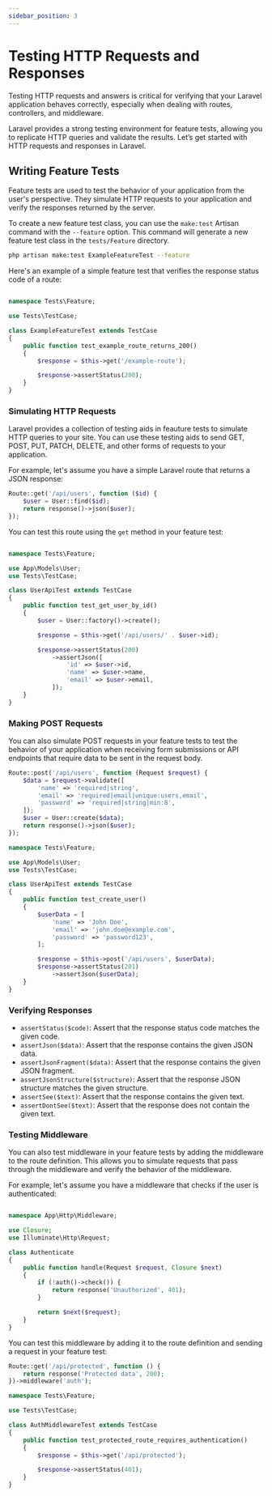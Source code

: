 ```yaml
---
sidebar_position: 3
---
```


# Testing HTTP Requests and Responses

Testing HTTP requests and answers is critical for verifying that your Laravel application behaves correctly, especially when dealing with routes, controllers, and middleware.

Laravel provides a strong testing environment for feature tests, allowing you to replicate HTTP queries and validate the results. Let’s get started with HTTP requests and responses in Laravel.

## Writing Feature Tests

Feature tests are used to test the behavior of your application from the user's perspective. They simulate HTTP requests to your application and verify the responses returned by the server.

To create a new feature test class, you can use the `make:test` Artisan command with the `--feature` option. This command will generate a new feature test class in the `tests/Feature` directory.

```bash
php artisan make:test ExampleFeatureTest --feature
```

Here's an example of a simple feature test that verifies the response status code of a route:

```php title="tests/Feature/ExampleFeatureTest.php"

namespace Tests\Feature;

use Tests\TestCase;

class ExampleFeatureTest extends TestCase
{
    public function test_example_route_returns_200()
    {
        $response = $this->get('/example-route');

        $response->assertStatus(200);
    }
}
```

### Simulating HTTP Requests

Laravel provides a collection of testing aids in feauture tests to simulate HTTP queries to your site. You can use these testing aids to send GET, POST, PUT, PATCH, DELETE, and other forms of requests to your application.

For example, let's assume you have a simple Laravel route that returns a JSON response:

```php title="routes/web.php"
Route::get('/api/users', function ($id) {
    $user = User::find($id);
    return response()->json($user);
});
```

You can test this route using the `get` method in your feature test:

```php title="tests/Feature/UserApiTest.php"

namespace Tests\Feature;

use App\Models\User;
use Tests\TestCase;

class UserApiTest extends TestCase
{
    public function test_get_user_by_id()
    {
        $user = User::factory()->create();

        $response = $this->get('/api/users/' . $user->id);

        $response->assertStatus(200)
            ->assertJson([
                'id' => $user->id,
                'name' => $user->name,
                'email' => $user->email,
            ]);
    }
}
```

### Making POST Requests

You can also simulate POST requests in your feature tests to test the behavior of your application when receiving form submissions or API endpoints that require data to be sent in the request body.

```php
Route::post('/api/users', function (Request $request) {
    $data = $request->validate([
        'name' => 'required|string',
        'email' => 'required|email|unique:users,email',
        'password' => 'required|string|min:8',
    ]);
    $user = User::create($data);
    return response()->json($user);
});
```

```php
namespace Tests\Feature;

use App\Models\User;
use Tests\TestCase;

class UserApiTest extends TestCase
{
    public function test_create_user()
    {
        $userData = [
            'name' => 'John Doe',
            'email' => 'john.doe@example.com',
            'password' => 'password123',
        ];

        $response = $this->post('/api/users', $userData);
        $response->assertStatus(201)
            ->assertJson($userData);
    }
}
```

### Verifying Responses

- `assertStatus($code)`: Assert that the response status code matches the given code.
- `assertJson($data)`: Assert that the response contains the given JSON data.
- `assertJsonFragment($data)`: Assert that the response contains the given JSON fragment.
- `assertJsonStructure($structure)`: Assert that the response JSON structure matches the given structure.
- `assertSee($text)`: Assert that the response contains the given text.
- `assertDontSee($text)`: Assert that the response does not contain the given text.

### Testing Middleware

You can also test middleware in your feature tests by adding the middleware to the route definition. This allows you to simulate requests that pass through the middleware and verify the behavior of the middleware.

For example, let's assume you have a middleware that checks if the user is authenticated:

```php title="app/Http/Middleware/Authenticate.php"

namespace App\Http\Middleware;

use Closure;
use Illuminate\Http\Request;

class Authenticate
{
    public function handle(Request $request, Closure $next)
    {
        if (!auth()->check()) {
            return response('Unauthorized', 401);
        }

        return $next($request);
    }
}
```

You can test this middleware by adding it to the route definition and sending a request in your feature test:

```php
Route::get('/api/protected', function () {
    return response('Protected data', 200);
})->middleware('auth');
```

```php
namespace Tests\Feature;

use Tests\TestCase;

class AuthMiddlewareTest extends TestCase
{
    public function test_protected_route_requires_authentication()
    {
        $response = $this->get('/api/protected');

        $response->assertStatus(401);
    }
}
```
